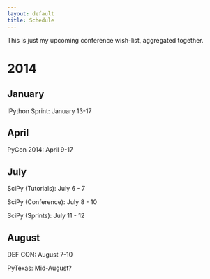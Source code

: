 ```yaml
---
layout: default
title: Schedule
---
```


This is just my upcoming conference wish-list, aggregated together.

# 2014

## January

IPython Sprint: January 13-17

## April

PyCon 2014: April 9-17

## July

SciPy (Tutorials): July 6 - 7

SciPy (Conference): July 8 - 10

SciPy (Sprints): July 11 - 12

## August

DEF CON: August 7-10

PyTexas: Mid-August?

